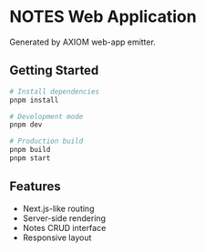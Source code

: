 # NOTES Web Application

Generated by AXIOM web-app emitter.

## Getting Started

```bash
# Install dependencies
pnpm install

# Development mode
pnpm dev

# Production build
pnpm build
pnpm start
```

## Features
- Next.js-like routing
- Server-side rendering
- Notes CRUD interface
- Responsive layout
